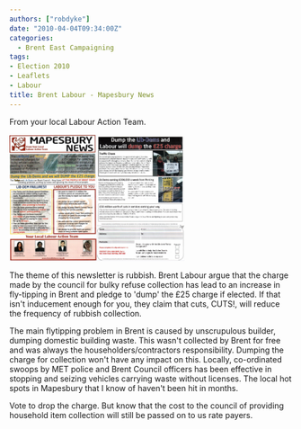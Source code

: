 ```yaml
---
authors: ["robdyke"]
date: "2010-04-04T09:34:00Z"
categories:
  - Brent East Campaigning
tags:
- Election 2010
- Leaflets
- Labour
title: Brent Labour - Mapesbury News
---
```

From your local Labour Action Team.

[<img width="156" height="225" alt="Labour Action Team Mapesbury News" id="image155" src="/pubfiles/2010/04/LAT%20Mapesbury%204th%20apr%200001.jpeg" />](/pubfiles/2010/04/LAT%20Mapesbury%204th%20apr%200001.jpeg "Labour Action Team Mapesbury News")[<img width="156 height=" alt="Labour Action Team Mapesbury News (rear)" id="image158" src="/pubfiles/2010/04/LAT%20Mapesbury%204th%20apr%200002.jpeg" />](/pubfiles/2010/04/LAT%20Mapesbury%204th%20apr%200002.jpeg "Labour Action Team Mapesbury News (rear)")
  
The theme of this newsletter is rubbish. Brent Labour argue that the charge made by the council for bulky refuse collection has lead to an increase in fly-tipping in Brent and pledge to 'dump' the £25 charge if elected. If that isn't inducement enough for you, they claim that cuts, CUTS!, will reduce the frequency of rubbish collection.

The main flytipping problem in Brent is caused by unscrupulous builder, dumping domestic building waste. This wasn't collected by Brent for free and was always the householders/contractors responsibility. Dumping the charge for collection won't have any impact on this. Locally, co-ordinated swoops by MET police and Brent Council officers has been effective in stopping and seizing vehicles carrying waste without licenses. The local hot spots in Mapesbury that I know of haven't been hit in months.

Vote to drop the charge. But know that the cost to the council of providing household item collection will still be passed on to us rate payers.
